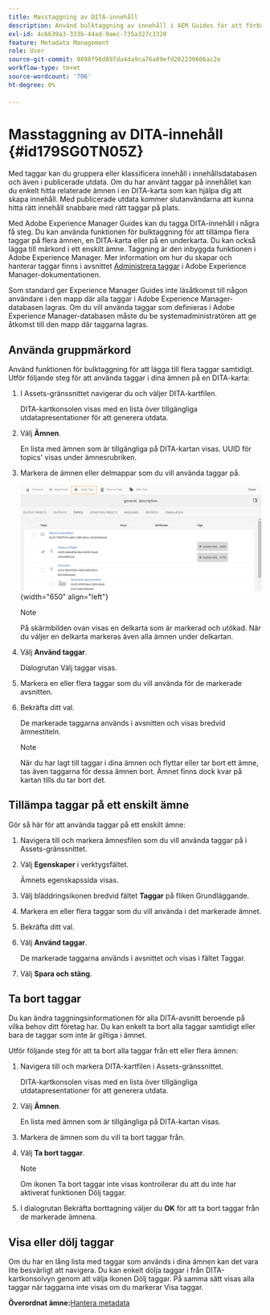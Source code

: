 ```yaml
---
title: Masstaggning av DITA-innehåll
description: Använd bulktaggning av innehåll i AEM Guides för att förbättra identifieringen av DITA-innehåll. Lär dig hur du använder, tar bort, visar eller döljer gruppmärkord i ett eller flera ämnen.
exl-id: 4c6639a3-333b-44ad-9aec-735a327c3320
feature: Metadata Management
role: User
source-git-commit: 9898f98d897da4da9ca76a89efd262239606ac2e
workflow-type: tm+mt
source-wordcount: '706'
ht-degree: 0%

---
```


# Masstaggning av DITA-innehåll {#id179SG0TN05Z}

Med taggar kan du gruppera eller klassificera innehåll i innehållsdatabasen och även i publicerade utdata. Om du har använt taggar på innehållet kan du enkelt hitta relaterade ämnen i en DITA-karta som kan hjälpa dig att skapa innehåll. Med publicerade utdata kommer slutanvändarna att kunna hitta rätt innehåll snabbare med rätt taggar på plats.

Med Adobe Experience Manager Guides kan du tagga DITA-innehåll i några få steg. Du kan använda funktionen för bulktaggning för att tillämpa flera taggar på flera ämnen, en DITA-karta eller på en underkarta. Du kan också lägga till märkord i ett enskilt ämne. Taggning är den inbyggda funktionen i Adobe Experience Manager. Mer information om hur du skapar och hanterar taggar finns i avsnittet [Administrera taggar](https://experienceleague.adobe.com/docs/experience-manager-cloud-service/sites/authoring/features/tags.html?lang=sv-SE) i Adobe Experience Manager-dokumentationen.

Som standard ger Experience Manager Guides inte läsåtkomst till någon användare i den mapp där alla taggar i Adobe Experience Manager-databasen lagras. Om du vill använda taggar som definieras i Adobe Experience Manager-databasen måste du be systemadministratören att ge åtkomst till den mapp där taggarna lagras.

## Använda gruppmärkord

Använd funktionen för bulktaggning för att lägga till flera taggar samtidigt. Utför följande steg för att använda taggar i dina ämnen på en DITA-karta:

1. I Assets-gränssnittet navigerar du och väljer DITA-kartfilen.

   DITA-kartkonsolen visas med en lista över tillgängliga utdatapresentationer för att generera utdata.

1. Välj **Ämnen**.

   En lista med ämnen som är tillgängliga på DITA-kartan visas. UUID för topics&#39; visas under ämnesrubriken.

1. Markera de ämnen eller delmappar som du vill använda taggar på.

   ![](images/apply-tags-uuid.png){width="650" align="left"}


   >[!NOTE]
   >
   > På skärmbilden ovan visas en delkarta som är markerad och utökad. När du väljer en delkarta markeras även alla ämnen under delkartan.

1. Välj **Använd taggar**.

   Dialogrutan Välj taggar visas.

1. Markera en eller flera taggar som du vill använda för de markerade avsnitten.

1. Bekräfta ditt val.

   De markerade taggarna används i avsnitten och visas bredvid ämnestiteln.

   >[!NOTE]
   >
   > När du har lagt till taggar i dina ämnen och flyttar eller tar bort ett ämne, tas även taggarna för dessa ämnen bort. Ämnet finns dock kvar på kartan tills du tar bort det.


## Tillämpa taggar på ett enskilt ämne

Gör så här för att använda taggar på ett enskilt ämne:

1. Navigera till och markera ämnesfilen som du vill använda taggar på i Assets-gränssnittet.

1. Välj **Egenskaper** i verktygsfältet.

   Ämnets egenskapssida visas.

1. Välj bläddringsikonen bredvid fältet **Taggar** på fliken Grundläggande.

1. Markera en eller flera taggar som du vill använda i det markerade ämnet.

1. Bekräfta ditt val.

1. Välj **Använd taggar**.

   De markerade taggarna används i avsnittet och visas i fältet Taggar.

1. Välj **Spara och stäng**.


## Ta bort taggar

Du kan ändra taggningsinformationen för alla DITA-avsnitt beroende på vilka behov ditt företag har. Du kan enkelt ta bort alla taggar samtidigt eller bara de taggar som inte är giltiga i ämnet.

Utför följande steg för att ta bort alla taggar från ett eller flera ämnen:

1. Navigera till och markera DITA-kartfilen i Assets-gränssnittet.

   DITA-kartkonsolen visas med en lista över tillgängliga utdatapresentationer för att generera utdata.

1. Välj **Ämnen**.

   En lista med ämnen som är tillgängliga på DITA-kartan visas.

1. Markera de ämnen som du vill ta bort taggar från.

1. Välj **Ta bort taggar**.

   >[!NOTE]
   >
   > Om ikonen Ta bort taggar inte visas kontrollerar du att du inte har aktiverat funktionen Dölj taggar.

1. I dialogrutan Bekräfta borttagning väljer du **OK** för att ta bort taggar från de markerade ämnena.


## Visa eller dölj taggar

Om du har en lång lista med taggar som används i dina ämnen kan det vara lite besvärligt att navigera. Du kan enkelt dölja taggar i från DITA-kartkonsolvyn genom att välja ikonen Dölj taggar. På samma sätt visas alla taggar när taggarna inte visas om du markerar Visa taggar.

**Överordnat ämne:**&#x200B;[&#x200B; Hantera metadata](manage-metadata.md)
